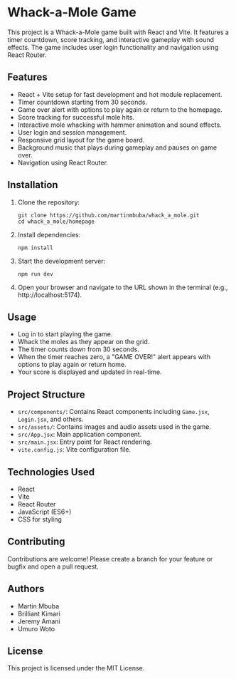 # Whack-a-Mole Game

This project is a Whack-a-Mole game built with React and Vite. It features a timer countdown, score tracking, and interactive gameplay with sound effects. The game includes user login functionality and navigation using React Router.

## Features

- React + Vite setup for fast development and hot module replacement.
- Timer countdown starting from 30 seconds.
- Game over alert with options to play again or return to the homepage.
- Score tracking for successful mole hits.
- Interactive mole whacking with hammer animation and sound effects.
- User login and session management.
- Responsive grid layout for the game board.
- Background music that plays during gameplay and pauses on game over.
- Navigation using React Router.

## Installation

1. Clone the repository:
   ```
   git clone https://github.com/martinmbuba/whack_a_mole.git
   cd whack_a_mole/homepage
   ```

2. Install dependencies:
   ```
   npm install
   ```

3. Start the development server:
   ```
   npm run dev
   ```

4. Open your browser and navigate to the URL shown in the terminal (e.g., http://localhost:5174).

## Usage

- Log in to start playing the game.
- Whack the moles as they appear on the grid.
- The timer counts down from 30 seconds.
- When the timer reaches zero, a "GAME OVER!" alert appears with options to play again or return home.
- Your score is displayed and updated in real-time.

## Project Structure

- `src/components/`: Contains React components including `Game.jsx`, `Login.jsx`, and others.
- `src/assets/`: Contains images and audio assets used in the game.
- `src/App.jsx`: Main application component.
- `src/main.jsx`: Entry point for React rendering.
- `vite.config.js`: Vite configuration file.

## Technologies Used

- React
- Vite
- React Router
- JavaScript (ES6+)
- CSS for styling

## Contributing

Contributions are welcome! Please create a branch for your feature or bugfix and open a pull request.

## Authors

- Martin Mbuba  
- Brilliant Kimari  
- Jeremy Amani  
- Umuro Woto  

## License

This project is licensed under the MIT License.
